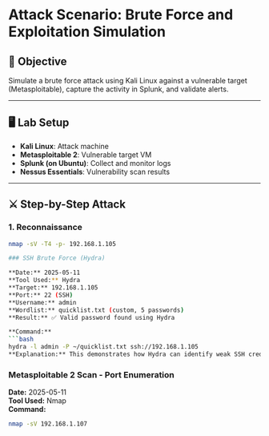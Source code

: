 # Attack Scenario: Brute Force and Exploitation Simulation

## 🧠 Objective
Simulate a brute force attack using Kali Linux against a vulnerable target (Metasploitable), capture the activity in Splunk, and validate alerts.

---

## 🖥️ Lab Setup
- **Kali Linux**: Attack machine
- **Metasploitable 2**: Vulnerable target VM
- **Splunk (on Ubuntu)**: Collect and monitor logs
- **Nessus Essentials**: Vulnerability scan results

---

## ⚔️ Step-by-Step Attack

### 1. Reconnaissance
```bash
nmap -sV -T4 -p- 192.168.1.105

### SSH Brute Force (Hydra)

**Date:** 2025-05-11  
**Tool Used:** Hydra  
**Target:** 192.168.1.105  
**Port:** 22 (SSH)  
**Username:** admin  
**Wordlist:** quicklist.txt (custom, 5 passwords)  
**Result:** ✅ Valid password found using Hydra

**Command:**
```bash
hydra -l admin -P ~/quicklist.txt ssh://192.168.1.105
**Explanation:** This demonstrates how Hydra can identify weak SSH credentials using a small custom wordlist.
```
### Metasploitable 2 Scan - Port Enumeration

**Date:** 2025-05-11  
**Tool Used:** Nmap  
**Command:**
```bash
nmap -sV 192.168.1.107
